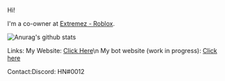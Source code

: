 Hi!

I'm a co-owner at [Extremez - Roblox](https://www.youtube.com/channel/UCFsgCD5Vk_RIzo0WXNxA4HQ).

![Anurag's github stats](https://github-readme-stats.vercel.app/api?username=GenryMg&show_icons=true&theme=tokyonight)

Links:
My Website: [Click Here](https://henry12.me)\n
My bot website (work in progress): [Click here](https://wisemanbot.tk)

Contact:Discord: HN#0012
